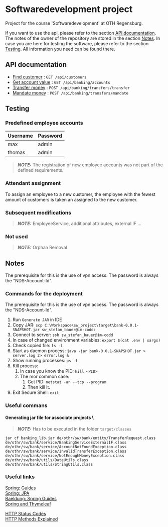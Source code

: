# Softwaredevelopment project

Project for the course 'Softwaredevelopment' at OTH Regensburg.

If you want to use the api, please refer to the section
[API documentation](#api-documentation). The notes of the owner of the repository are stored in the section
[Notes](#notes). In case you are here for testing the software, please refer to the section
[Testing](#testing). All information you need can be found there.

## API documentation

* [Find customer](documentation/customer/findCustomer.md) : `GET /api/customers`
* [Get account value](documentation/banking/getAccountValue.md) : `GET /api/banking/accounts`
* [Transfer money](documentation/banking/transferMoney.md) : `POST /api/banking/transfers/transfer`
* [Mandate money](documentation/banking/mandateMoney.md) : `POST /api/banking/transfers/mandate`

## Testing

### Predefined employee accounts

| Username | Password |
| -------- | -------- |
| max      | admin    |
| thomas   | admin    |

> **_NOTE:_**  The registration of new employee accounts was not part of the defined requirements.

### Attendant assignment

To assign an employee to a new customer, the employee with the fewest amount
of customers is taken an assigned to the new customer.

### Subsequent modifications

> **_NOTE:_** EmployeeService, additional attributes, external IF ... 

### Not used

> **_NOTE:_** Orphan Removal


## Notes

The prerequisite for this is the use of vpn access. The password is always the "NDS-Account-Id".

### Commands for the deployment

The prerequisite for this is the use of vpn access. The password is always the "NDS-Account-Id".

1. Run `Generate JAR` in IDE
1. Copy JAR: `scp C:\Workspace\sw_project\target\bank-0.0.1-SNAPSHOT.jar sw_stefan_bauer@im-codd:`
1. Connect to server: `ssh sw_stefan_bauer@im-codd`
1. In case of changed environment variables: `export $(cat .env | xargs)`
1. Check copied file: `ls -l`
1. Start as daemon process: `java -jar bank-0.0.1-SNAPSHOT.jar > server.log 2> error.log &`
1. Show running processes: `ps -f`
1. Kill process:
    1. In case you know the PID: `kill <PID>`
    1. The mor common case:
        1. Get PID: `netstat -an --tcp --program`
        1. Then kill it.
1. Exit Secure Shell: `exit`

### Useful commans

#### Generating jar file for associate projects \
> **_NOTE:_** Has to be executed in the folder `target/classes`

`jar cf banking_lib.jar de/othr/sw/bank/entity/TransferRequest.class de/othr/sw/bank/service/BankingServiceExternalIF.class de/othr/sw/bank/service/AccountNotFoundException.class de/othr/sw/bank/service/InvalidTransferException.class de/othr/sw/bank/service/NotEnoughMoneyException.class de/othr/sw/bank/utils/DateUtils.class de/othr/sw/bank/utils/StringUtils.class`


### Useful links

[Spring: Guides](https://spring.io/guides) \
[Spring: JPA](https://docs.spring.io/spring-data/jpa/docs/current/reference/html/#preface) \
[Baeldung: Spring Guides](https://www.baeldung.com/) \
[Spring and Thymeleaf](https://www.thymeleaf.org/doc/tutorials/2.1/thymeleafspring.html)

[HTTP Status Codes](https://de.wikipedia.org/wiki/HTTP-Statuscode) \
[HTTP Methods Explained](https://restfulapi.net/http-methods/#delete)


